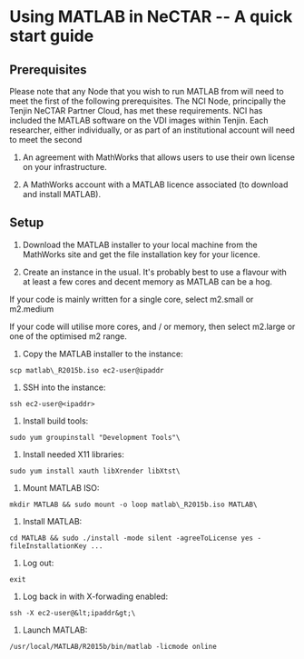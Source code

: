 # Using MATLAB in NeCTAR -- A quick start guide

## Prerequisites

Please note that any Node that you wish to run MATLAB from will need to meet the first of the following prerequisites. The NCI Node, principally the Tenjin NeCTAR Partner Cloud, has met these requirements. NCI has included the MATLAB software on the VDI images within Tenjin.
Each researcher, either individually, or as part of an institutional account will need to meet the second

1. An agreement with MathWorks that allows users to use their own license on your infrastructure.

1. A MathWorks account with a MATLAB licence associated (to download and install MATLAB).

## Setup

1. Download the MATLAB installer to your local machine from the MathWorks site and get the file installation key for your licence.

1. Create an instance in the usual. It's probably best to use a flavour with at least a few cores and decent memory as MATLAB can be a hog.

  If your code is mainly written for a single core, select m2.small or m2.medium

  If your code will utilise more cores, and / or memory, then select m2.large or one of the optimised m2 range.

1. Copy the MATLAB installer to the instance:  

```scp matlab\_R2015b.iso ec2-user@ipaddr```

1. SSH into the instance: 

```ssh ec2-user@<ipaddr>```

1. Install build tools: 

```sudo yum groupinstall "Development Tools"\```

1. Install needed X11 libraries: 

```sudo yum install xauth libXrender libXtst\```

1. Mount MATLAB ISO: 

```mkdir MATLAB && sudo mount -o loop matlab\_R2015b.iso MATLAB\```

1. Install MATLAB: 

```cd MATLAB && sudo ./install -mode silent -agreeToLicense yes -fileInstallationKey ...```

1. Log out: 

```exit```

1. Log back in with X-forwading enabled: 

```ssh -X ec2-user@&lt;ipaddr&gt;\```

1. Launch MATLAB: 

```/usr/local/MATLAB/R2015b/bin/matlab -licmode online```
